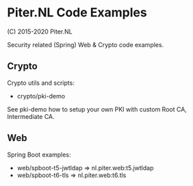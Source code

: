 Piter.NL Code Examples
===

(C) 2015-2020 Piter.NL

Security related (Spring) Web & Crypto code examples.

Crypto
---

Crypto utils and scripts:

- crypto/pki-demo

See pki-demo how to setup your own PKI with custom Root CA, Intermediate CA.

Web
---

Spring Boot examples:

- web/spboot-t5-jwtldap => nl.piter.web:t5.jwtldap
- web/spboot-t6-tls     => nl.piter.web:t6.tls

